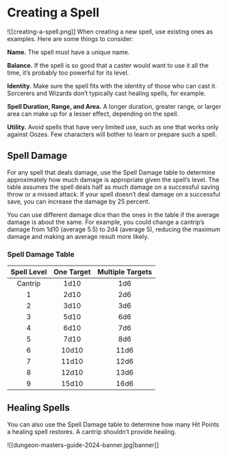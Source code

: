 # Creating a Spell

![[creating-a-spell.png]]
When creating a new spell, use existing ones as examples. Here are some things to consider:

**Name.** The spell must have a unique name.

**Balance.** If the spell is so good that a caster would want to use it all the time, it’s probably too powerful for its level.

**Identity.** Make sure the spell fits with the identity of those who can cast it. Sorcerers and Wizards don’t typically cast healing spells, for example.

**Spell Duration, Range, and Area.** A longer duration, greater range, or larger area can make up for a lesser effect, depending on the spell.

**Utility.** Avoid spells that have very limited use, such as one that works only against Oozes. Few characters will bother to learn or prepare such a spell.

## Spell Damage

For any spell that deals damage, use the Spell Damage table to determine approximately how much damage is appropriate given the spell’s level. The table assumes the spell deals half as much damage on a successful saving throw or a missed attack. If your spell doesn’t deal damage on a successful save, you can increase the damage by 25 percent.

You can use different damage dice than the ones in the table if the average damage is about the same. For example, you could change a cantrip’s damage from 1d10 (average 5.5) to 2d4 (average 5), reducing the maximum damage and making an average result more likely.

### Spell Damage Table

| Spell Level | One Target | Multiple Targets |
|:-----------:|:----------:|:----------------:|
|   Cantrip   |    1d10    |       1d6        |
|      1      |    2d10    |       2d6        |
|      2      |    3d10    |       3d6        |
|      3      |    5d10    |       6d6        |
|      4      |    6d10    |       7d6        |
|      5      |    7d10    |       8d6        |
|      6      |   10d10    |       11d6       |
|      7      |   11d10    |       12d6       |
|      8      |   12d10    |       13d6       |
|      9      |   15d10    |       16d6       |

## Healing Spells

You can also use the Spell Damage table to determine how many Hit Points a healing spell restores. A cantrip shouldn’t provide healing.

![[dungeon-masters-guide-2024-banner.jpg|banner]]
